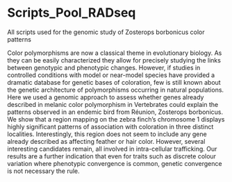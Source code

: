 # Scripts_Pool_RADseq
All scripts used for the genomic study of Zosterops borbonicus color patterns


Color polymorphisms are now a classical theme in evolutionary biology. As they can
be easily characterized they allow for precisely studying the links between genotypic and
phenotypic changes. However, if studies in controlled conditions with model or near-model
species have provided a dramatic database for genetic bases of coloration, few is still known
about the genetic architecture of polymorphisms occurring in natural populations. Here we
used a genomic approach to assess whether genes already described in melanic color
polymorphism in Vertebrates could explain the patterns observed in an endemic bird from
Réunion, Zosterops borbonicus. We show that a region mapping on the zebra finch’s
chromosome 1 displays highly significant patterns of association with coloration in three
distinct localities. Interestingly, this region does not seem to include any gene already
described as affecting feather or hair color. However, several interesting candidates remain,
all involved in intra-cellular trafficking. Our results are a further indication that even for
traits such as discrete colour variation where phenotypic convergence is common, genetic
convergence is not necessary the rule.

